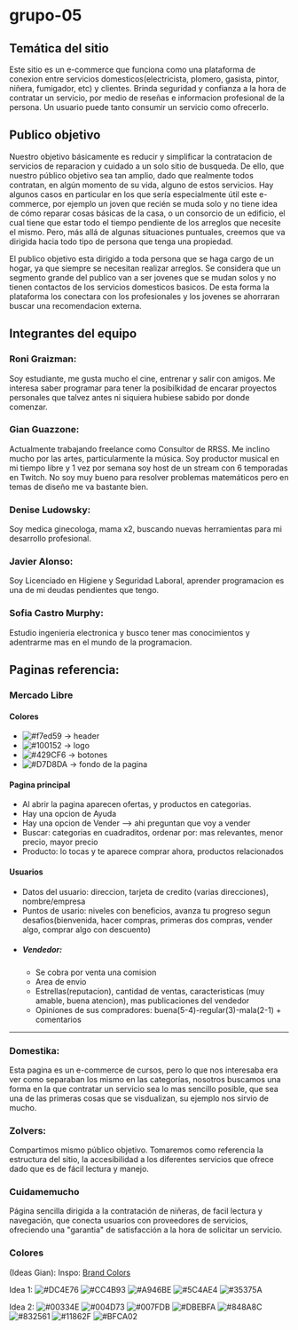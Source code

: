 # grupo-05

## Temática del sitio 
Este sitio es un e-commerce que funciona como una plataforma de conexion entre servicios domesticos(electricista, plomero, gasista, pintor, niñera, fumigador, etc) y clientes. Brinda seguridad y confianza a la hora de contratar un servicio, por medio de reseñas e informacion profesional de la persona. Un usuario puede tanto consumir un servicio como ofrecerlo.

## Publico objetivo

Nuestro objetivo básicamente es reducir y simplificar la contratacion de servicios de reparacion y cuidado a un solo sitio de busqueda. De ello, que nuestro público objetivo sea tan amplio, dado que realmente todos contratan, en algún momento de su vida, alguno de estos servicios. Hay algunos casos en particular en los que sería especialmente útil este e-commerce, por ejemplo un joven que recién se muda solo y no tiene idea de cómo reparar cosas básicas de la casa, o un consorcio de un edificio, el cual tiene que estar todo el tiempo pendiente de los arreglos que necesite el mismo. Pero, más allá de algunas situaciones puntuales, creemos que va dirigida hacia todo tipo de persona que tenga una propiedad.

El publico objetivo esta dirigido a toda persona que se haga cargo de un hogar, ya que siempre se necesitan realizar arreglos. Se considera que un segmento grande del publico van a ser jovenes que se mudan solos y no tienen contactos de los servicios domesticos basicos. De esta forma la plataforma los conectara con los profesionales y los jovenes se ahorraran buscar una recomendacion externa.

## Integrantes del equipo

### Roni Graizman:
Soy estudiante, me gusta mucho el cine, entrenar y salir con amigos. Me interesa saber programar para tener la posibilkidad de encarar proyectos personales que talvez antes ni siquiera hubiese sabido por donde comenzar.

### Gian Guazzone:
Actualmente trabajando freelance como Consultor de RRSS.
Me inclino mucho por las artes, particularmente la música. Soy productor musical en mi tiempo libre y 1 vez por semana soy host de un stream con 6 temporadas en Twitch.
No soy muy bueno para resolver problemas matemáticos pero en temas de diseño me va bastante bien.

### Denise Ludowsky:
Soy medica ginecologa, mama x2, buscando nuevas herramientas para mi desarrollo profesional.

### Javier Alonso: 
Soy Licenciado en Higiene y Seguridad Laboral, aprender programacion es una de mi deudas pendientes que tengo.

### Sofia Castro Murphy: 
Estudio ingenieria electronica y busco tener mas conocimientos y adentrarme mas en el mundo de la programacion. 

## Paginas referencia:

### Mercado Libre
#### Colores
- ![#f7ed59](https://via.placeholder.com/15/f7ed59/000000?text=+) -> header 
- ![#100152](https://via.placeholder.com/15/100152/000000?text=+) -> logo
- ![#429CF6](https://via.placeholder.com/15/429CF6/000000?text=+) -> botones
- ![#D7D8DA](https://via.placeholder.com/15/D7D8DA/000000?text=+) -> fondo de la pagina

#### Pagina principal
- Al abrir la pagina aparecen ofertas, y productos en categorias.
- Hay una opcion de Ayuda
- Hay una opcion de Vender --> ahi preguntan que voy a vender
- Buscar: categorias en cuadraditos, ordenar por: mas relevantes, menor precio, mayor precio
- Producto: lo tocas y te aparece comprar ahora, productos relacionados

#### Usuarios
- Datos del usuario: direccion, tarjeta de credito (varias direcciones), nombre/empresa
- Puntos de usario: niveles con beneficios, avanza tu progreso segun desafios(bienvenida, hacer compras, primeras dos compras, vender algo, comprar algo con descuento)
- ##### Vendedor: 
    - Se cobra por venta una comision
    - Area de envio
    - Estrellas(reputacion), cantidad de ventas, caracteristicas (muy amable, buena atencion), mas publicaciones del vendedor
    - Opiniones de sus compradores: buena(5-4)-regular(3)-mala(2-1) + comentarios

---

### Domestika:
Esta pagina es un e-commerce de cursos, pero lo que nos interesaba era ver como separaban los mismo en las categorías, nosotros buscamos una forma en la que contratar un servicio sea lo mas sencillo posible, que sea una de las primeras cosas que se visdualizan, su ejemplo nos sirvio de mucho.

### Zolvers:
Compartimos mismo público objetivo. Tomaremos como referencia la estructura del sitio, la accesibilidad a los diferentes servicios que ofrece dado que es de fácil lectura y manejo.

### Cuidamemucho
Página sencilla dirigida a la contratación de niñeras, de facil lectura y navegación, que conecta usuarios con proveedores de servicios, ofreciendo una "garantia" de satisfacción a la hora de solicitar un servicio.

### Colores

(Ideas Gian):
Inspo: <a href="http://brandcolors.net/" > Brand Colors</a>


Idea 1:
  ![#DC4E76](https://via.placeholder.com/15/DC4E76/000000?text=+)  ![#CC4B93](https://via.placeholder.com/15/CC4B93/000000?text=+) ![#A946BE](https://via.placeholder.com/15/A946BE/000000?text=+)  ![#5C4AE4](https://via.placeholder.com/15/5C4AE4/000000?text=+)  ![#35375A](https://via.placeholder.com/15/35375A/000000?text=+)



Idea 2:
  ![#00334E](https://via.placeholder.com/15/00334E/000000?text=+)  ![#004D73](https://via.placeholder.com/15/004D73/000000?text=+)  ![#007FDB](https://via.placeholder.com/15/007FDB/000000?text=+)  ![#DBEBFA](https://via.placeholder.com/15/DBEBFA/000000?text=+)  ![#848A8C](https://via.placeholder.com/15/848A8C/000000?text=+)  ![#832561](https://via.placeholder.com/15/832561/000000?text=+)  ![#11862F](https://via.placeholder.com/15/11862F/000000?text=+)  ![#BFCA02](https://via.placeholder.com/15/BFCA02/000000?text=+)






